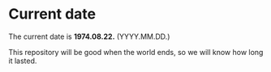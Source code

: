 # Current date

The current date is **1974.08.22.** (YYYY.MM.DD.)

This repository will be good when the world ends, so we will know how long it lasted.